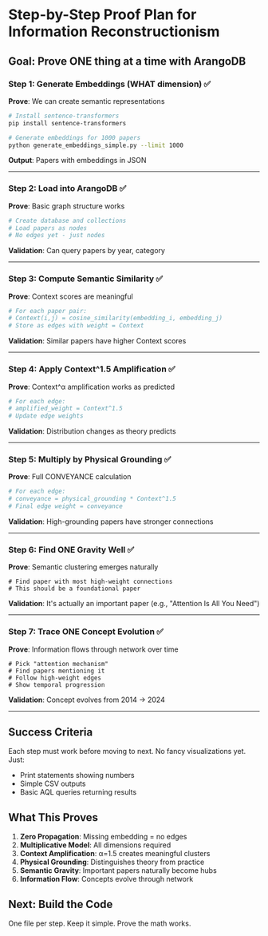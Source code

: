 # Step-by-Step Proof Plan for Information Reconstructionism

## Goal: Prove ONE thing at a time with ArangoDB

### Step 1: Generate Embeddings (WHAT dimension) ✅

**Prove**: We can create semantic representations

```bash
# Install sentence-transformers
pip install sentence-transformers

# Generate embeddings for 1000 papers
python generate_embeddings_simple.py --limit 1000
```

**Output**: Papers with embeddings in JSON

---

### Step 2: Load into ArangoDB ✅

**Prove**: Basic graph structure works

```python
# Create database and collections
# Load papers as nodes
# No edges yet - just nodes
```

**Validation**: Can query papers by year, category

---

### Step 3: Compute Semantic Similarity ✅

**Prove**: Context scores are meaningful

```python
# For each paper pair:
# Context(i,j) = cosine_similarity(embedding_i, embedding_j)
# Store as edges with weight = Context
```

**Validation**: Similar papers have higher Context scores

---

### Step 4: Apply Context^1.5 Amplification ✅

**Prove**: Context^α amplification works as predicted

```python
# For each edge:
# amplified_weight = Context^1.5
# Update edge weights
```

**Validation**: Distribution changes as theory predicts

---

### Step 5: Multiply by Physical Grounding ✅

**Prove**: Full CONVEYANCE calculation

```python
# For each edge:
# conveyance = physical_grounding * Context^1.5
# Final edge weight = conveyance
```

**Validation**: High-grounding papers have stronger connections

---

### Step 6: Find ONE Gravity Well ✅

**Prove**: Semantic clustering emerges naturally

```aql
# Find paper with most high-weight connections
# This should be a foundational paper
```

**Validation**: It's actually an important paper (e.g., "Attention Is All You Need")

---

### Step 7: Trace ONE Concept Evolution ✅

**Prove**: Information flows through network over time

```aql
# Pick "attention mechanism"
# Find papers mentioning it
# Follow high-weight edges
# Show temporal progression
```

**Validation**: Concept evolves from 2014 → 2024

---

## Success Criteria

Each step must work before moving to next. No fancy visualizations yet. Just:

- Print statements showing numbers
- Simple CSV outputs
- Basic AQL queries returning results

## What This Proves

1. **Zero Propagation**: Missing embedding = no edges
2. **Multiplicative Model**: All dimensions required
3. **Context Amplification**: α=1.5 creates meaningful clusters
4. **Physical Grounding**: Distinguishes theory from practice
5. **Semantic Gravity**: Important papers naturally become hubs
6. **Information Flow**: Concepts evolve through network

## Next: Build the Code

One file per step. Keep it simple. Prove the math works.

